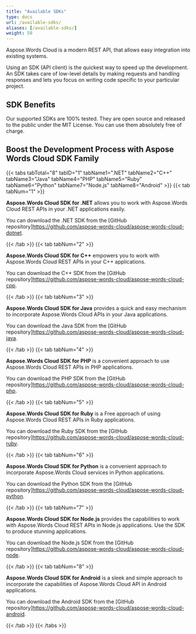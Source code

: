 ```yaml
---
title: "Available SDKs"
type: docs
url: /available-sdks/
aliases: [/available-sdks/]
weight: 50
---
```


Aspose.Words Cloud is a modern REST API, that allows easy integration into existing systems.

Using an SDK (API client) is the quickest way to speed up the development. An SDK takes care of low-level details by making requests and handling responses and lets you focus on writing code specific to your particular project.

## SDK Benefits

Our supported SDKs are 100% tested. They are open source and released to the public under the MIT License. You can use them absolutely free of charge.

## Boost the Development Process with Aspose Words Cloud SDK Family

{{< tabs tabTotal="8" tabID="1" tabName1=".NET" tabName2="C++" tabName3="Java" tabName4="PHP" tabName5="Ruby" tabName6="Python" tabName7="Node.js" tabName8="Android" >}}
{{< tab tabNum="1" >}}

**Aspose.Words Cloud SDK for .NET** allows you to work with Aspose.Words Cloud REST APIs in your .NET applications easily.

You can download the .NET SDK from the [GitHub repository]<https://github.com/aspose-words-cloud/aspose-words-cloud-dotnet>.

{{< /tab >}}
{{< tab tabNum="2" >}}

**Aspose.Words Cloud SDK for C++** empowers you to work with Aspose.Words Cloud REST APIs in your C++ applications.

You can download the C++ SDK from the [GitHub repository]<https://github.com/aspose-words-cloud/aspose-words-cloud-cpp>.

{{< /tab >}}
{{< tab tabNum="3" >}}

**Aspose.Words Cloud SDK for Java** provides a quick and easy mechanism to incorporate Aspose.Words Cloud APIs in your Java applications.

You can download the Java SDK from the [GitHub repository]<https://github.com/aspose-words-cloud/aspose-words-cloud-java>.

{{< /tab >}}
{{< tab tabNum="4" >}}

**Aspose.Words Cloud SDK for PHP** is a convenient approach to use Aspose.Words Cloud REST APIs in PHP applications.

You can download the PHP SDK from the [GitHub repository]<https://github.com/aspose-words-cloud/aspose-words-cloud-php>.

{{< /tab >}}
{{< tab tabNum="5" >}}

**Aspose.Words Cloud SDK for Ruby** is a Free approach of using Aspose.Words Cloud REST APIs in Ruby applications.

You can download the Ruby SDK from the [GitHub repository]<https://github.com/aspose-words-cloud/aspose-words-cloud-ruby>.

{{< /tab >}}
{{< tab tabNum="6" >}}

**Aspose.Words Cloud SDK for Python** is a convenient approach to incorporate Aspose.Words Cloud services in Python applications.

You can download the Python SDK from the [GitHub repository]<https://github.com/aspose-words-cloud/aspose-words-cloud-python>.

{{< /tab >}}
{{< tab tabNum="7" >}}

**Aspose.Words Cloud SDK for Node.js** provides the capabilities to work with Aspose.Words Cloud REST APIs in Node.js applications. Use the SDK to produce stunning applications.

You can download the Node.js SDK from the [GitHub repository]<https://github.com/aspose-words-cloud/aspose-words-cloud-node>.

{{< /tab >}}
{{< tab tabNum="8" >}}

**Aspose.Words Cloud SDK for Android** is a sleek and simple approach to incorporate the capabilities of Aspose.Words Cloud API in Android applications.

You can download the Android SDK from the [GitHub repository]<https://github.com/aspose-words-cloud/aspose-words-cloud-android>.

{{< /tab >}}
{{< /tabs >}}
